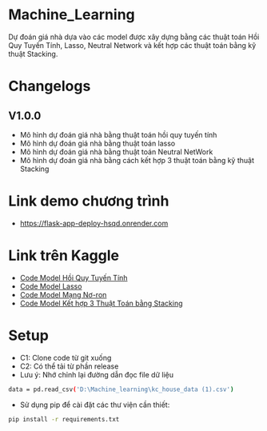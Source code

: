 # Machine_Learning
Dự đoán giá nhà dựa vào các model được xây dựng bằng các thuật toán Hồi Quy Tuyến Tính, Lasso, Neutral Network và kết hợp các thuật toán bằng kỹ thuật Stacking.

# Changelogs
## V1.0.0
- Mô hình dự đoán giá nhà bằng thuật toán hồi quy tuyến tính
- Mô hình dự đoán giá nhà bằng thuật toán lasso
- Mô hình dự đoán giá nhà bằng thuật toán Neutral NetWork
- Mô hình dự đoán giá nhà bằng cách kết hợp 3 thuật toán bằng kỹ thuật Stacking
# Link demo chương trình
- https://flask-app-deploy-hsqd.onrender.com
# Link trên Kaggle
- [Code Model Hồi Quy Tuyến Tính](https://www.kaggle.com/code/thnhnguynltrung/linearhouseprediction)
- [Code Model Lasso](https://www.kaggle.com/code/thnhnguynltrung/lasso)
- [Code Model Mạng Nơ-ron](https://www.kaggle.com/code/tuananhhh/neuralnetwork2)
- [Code Model Kết hợp 3 Thuật Toán bằng Stacking](https://www.kaggle.com/code/hunganh72/stack)
# Setup 
- C1: Clone code từ git xuống
- C2: Có thể tải từ phần release
- Lưu ý: Nhớ chỉnh lại đường dẫn đọc file dữ liệu
```bash
data = pd.read_csv('D:\Machine_learning\kc_house_data (1).csv')
```
- Sử dụng pip để cài đặt các thư viện cần thiết:

```bash
pip install -r requirements.txt

